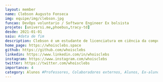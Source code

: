 ```yaml
---
layout: member
name: Clebson Augusto Fonseca
img: equipe/img/clebson.jpg
funcao: DevOps voluntario / Software Engineer Ex bolsista
projeto: [universi.me,phoebus,tracy-td]
desde: 2021-01-01
saiu: #data de fim
description: Clebson é um estudante de licenciatura em ciência da computação com uma paixão vibrante pelo mundo da tecnologia e empreendedorismo. Ele embarcou em uma jornada repleta de iniciativas empolgantes, incluindo a fundação da Ledthinking, uma empresa de consultoria de software que busca oferecer soluções inteligentes para clientes em diferentes partes do mundo. Além de seu fascínio pela tecnologia, Clebson mergulha em uma variedade de interesses cativantes. Ele é um entusiasta de RPG, saboreando aventuras épicas e desvendando enigmas em mundos virtuais repletos de magia e desafios. Além disso, ele aprecia o humor satírico e as histórias em quadrinhos, mergulhando em um universo cheio de criatividade e diversão. E, para completar sua paleta cultural, Clebson também se deleita com filmes trash, encontrando prazer nas tramas com o senso de humor mais duvidoso.Seu foco está na engenharia de software, startups, empreendedorismo, dívidas técnicas, negócios e design de produto. Ele se vê constantemente imerso nesses campos, buscando aprimorar suas habilidades e conhecimentos para construir soluções inovadoras. Clebson está sempre em busca de desafios estimulantes e oportunidades para criar algo excepcional. Atualmente, você pode encontrar Clebson compartilhando sua experiência e paixão por meio de diversos canais. Ele é um produtor de conteúdo prolífico, mantendo um blog no Medium, atualizando seu site pessoal e compartilhando suas perspectivas inspiradoras no Instagram e no LinkedIn. Lá, ele compartilha insights sobre tecnologia, empreendedorismo e tudo o que envolve a criação de produtos notáveis. Com sua energia contagiante e sua sede por conhecimento, Clebson continua a moldar seu futuro em direção a conquistas ainda mais empolgantes. Sua determinação e entusiasmo são as forças motrizes que impulsionam suas ideias e projetos, enquanto ele se esforça para criar um impacto positivo no mundo da tecnologia e além.
home_page: https://whoisclebs.space
github: https://github.com/whoisclebs
linkedin: https://www.linkedin.com/in/whoisclebs
instagram: https://www.instagram.com/whoisclebs
twitter: https://twitter.com/whoisclebs
importance: 4
category: Alunos #Professores, Colaboradores externos, Alunos, Ex-alunos
---
```

